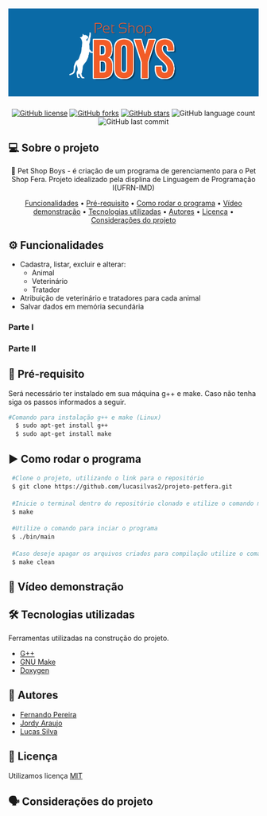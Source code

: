 <h1 align="center">
  <img alt="PetShopBoys" title="#PetShopBoys" src="https://github.com/lucasilvas2/projeto-petfera/blob/main/img/petshop1.png?raw=true">
</h1>
<p align="center">
  <a href="https://github.com/lucasilvas2/projeto-petfera/blob/main/LICENSE"><img alt="GitHub license" src="https://img.shields.io/github/license/lucasilvas2/projeto-petfera"></a>
  <a href="https://github.com/lucasilvas2/projeto-petfera/network"><img alt="GitHub forks" src="https://img.shields.io/github/forks/lucasilvas2/projeto-petfera?style=social"></a>
  <a href="https://github.com/lucasilvas2/projeto-petfera/stargazers"><img alt="GitHub stars" src="https://img.shields.io/github/stars/lucasilvas2/projeto-petfera?style=social"></a>
  <img alt="GitHub language count" src="https://img.shields.io/github/languages/count/lucasilvas2/projeto-petfera">
  <img alt="GitHub last commit" src="https://img.shields.io/github/last-commit/lucasilvas2/projeto-petfera">
</p>
<p aling="center"> 
</p>

## 💻 Sobre o projeto
<p align="center"> 🐾 Pet Shop Boys - é criação de um programa de gerenciamento para o Pet Shop Fera. Projeto idealizado pela displina de Linguagem de Programação I(UFRN-IMD)</p>

<p align="center">
 <a href="#funcionalidades">Funcionalidades</a> •
 <a href="#pré-requisito">Pré-requisito</a> •
 <a href="#como-rodar-o-programa">Como rodar o programa</a> • 
 <a href="#vídeo-demonstração">Vídeo demonstração</a> •
 <a href="#tecnologias-utilizadas">Tecnologias utilizadas</a> •
 <a href="#autores">Autores</a> •
 <a href="#licença">Licença</a> •
 <a href="#considerações-do-projeto">Considerações do projeto</a> 

</p>

## ⚙️ Funcionalidades
* Cadastra, listar, excluir e alterar:
    - Animal
    - Veterinário
    - Tratador
 * Atribuição de veterinário e tratadores para cada animal
 * Salvar dados em memória secundária
 ### Parte I
 
 ### Parte II


## 🔎 Pré-requisito

Será necessário ter instalado em sua máquina g++ e make. Caso não tenha siga os passos informados a seguir.

  ```bash
  #Comando para instalação g++ e make (Linux)
    $ sudo apt-get install g++
    $ sudo apt-get install make
  ```
 ## ▶️ Como rodar o programa
 ```bash
  #Clone o projeto, utilizando o link para o repositório 
  $ git clone https://github.com/lucasilvas2/projeto-petfera.git
  
  #Inicie o terminal dentro do repositório clonado e utilize o comando make realizar a compilação
  $ make
  
  #Utilize o comando para inciar o programa
  $ ./bin/main
  
  #Caso deseje apagar os arquivos criados para compilação utilize o comando
  $ make clean 
 ```
 ## 📼 Vídeo demonstração
 
 ## 🛠️ Tecnologias utilizadas
 
 Ferramentas utilizadas na construção do projeto.
  
  - [G++](https://gcc.gnu.org/)
  - [GNU Make](http://www.gnu.org/gnu/gnu.html)
  - [Doxygen](https://www.doxygen.nl/index.html)
  
 ## 🤝 Autores
  
  - [Fernando Pereira](https://github.com/fernandocunhapereira)
  - [Jordy Araujo](https://github.com/JordyAraujo)
  - [Lucas Silva](https://github.com/lucasilvas2)
  
 ## 📜 Licença
 
  Utilizamos licença [MIT](https://github.com/lucasilvas2/projeto-petfera/blob/main/LICENSE)
  
 ## 🗣 Considerações do projeto
  
 
  
  





